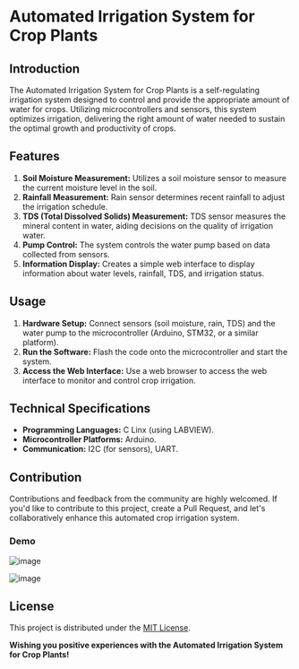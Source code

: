 # Automated Irrigation System for Crop Plants

## Introduction
The Automated Irrigation System for Crop Plants is a self-regulating irrigation system designed to control and provide the appropriate amount of water for crops. Utilizing microcontrollers and sensors, this system optimizes irrigation, delivering the right amount of water needed to sustain the optimal growth and productivity of crops.

## Features
1. **Soil Moisture Measurement:** Utilizes a soil moisture sensor to measure the current moisture level in the soil.
2. **Rainfall Measurement:** Rain sensor determines recent rainfall to adjust the irrigation schedule.
3. **TDS (Total Dissolved Solids) Measurement:** TDS sensor measures the mineral content in water, aiding decisions on the quality of irrigation water.
4. **Pump Control:** The system controls the water pump based on data collected from sensors.
5. **Information Display:** Creates a simple web interface to display information about water levels, rainfall, TDS, and irrigation status.

## Usage
1. **Hardware Setup:** Connect sensors (soil moisture, rain, TDS) and the water pump to the microcontroller (Arduino, STM32, or a similar platform).
2. **Run the Software:** Flash the code onto the microcontroller and start the system.
3. **Access the Web Interface:** Use a web browser to access the web interface to monitor and control crop irrigation.

## Technical Specifications
- **Programming Languages:** C Linx (using LABVIEW).
- **Microcontroller Platforms:** Arduino.
- **Communication:** I2C (for sensors), UART.

## Contribution
Contributions and feedback from the community are highly welcomed. If you'd like to contribute to this project, create a Pull Request, and let's collaboratively enhance this automated crop irrigation system.

### Demo
![image](https://github.com/Phong0217/Automated-Irrigation-System-for-Crop-Plants/assets/106800242/ea896034-c6c4-4bdb-8118-e46feb1e1545)

![image](https://github.com/Phong0217/Automated-Irrigation-System-for-Crop-Plants/assets/106800242/302af376-ee0b-4f97-8769-31da62cda7b7)



## License
This project is distributed under the [MIT License](LICENSE).

**Wishing you positive experiences with the Automated Irrigation System for Crop Plants!**
